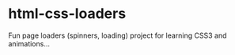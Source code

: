 # html-css-loaders
Fun page loaders (spinners, loading) project for learning CSS3 and animations...
